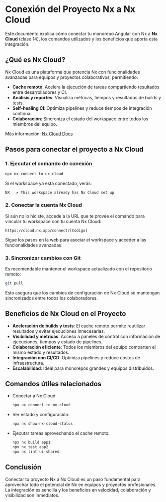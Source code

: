 # Conexión del Proyecto Nx a Nx Cloud

Este documento explica cómo conectar tu monorepo Angular con Nx a **Nx Cloud** (clase 14), los comandos utilizados y los beneficios que aporta esta integración.

## ¿Qué es Nx Cloud?

Nx Cloud es una plataforma que potencia Nx con funcionalidades avanzadas para equipos y proyectos colaborativos, permitiendo:
- **Cache remoto**: Acelera la ejecución de tareas compartiendo resultados entre desarrolladores y CI.
- **Análisis y reportes**: Visualiza métricas, tiempos y resultados de builds y tests.
- **Self-healing CI**: Optimiza pipelines y reduce tiempos de integración continua.
- **Colaboración**: Sincroniza el estado del workspace entre todos los miembros del equipo.

Más información: [Nx Cloud Docs](https://nx.app/docs)

## Pasos para conectar el proyecto a Nx Cloud

### 1. Ejecutar el comando de conexión

```bash
npx nx connect-to-nx-cloud
```

Si el workspace ya está conectado, verás:
```
NX   ✔ This workspace already has Nx Cloud set up
```

### 2. Conectar la cuenta Nx Cloud

Si aún no lo hiciste, accede a la URL que te provee el comando para vincular tu workspace con tu cuenta Nx Cloud:

```
https://cloud.nx.app/connect/[Código]
```

Sigue los pasos en la web para asociar el workspace y acceder a las funcionalidades avanzadas.

### 3. Sincronizar cambios con Git

Es recomendable mantener el workspace actualizado con el repositorio remoto:

```bash
git pull
```

Esto asegura que los cambios de configuración de Nx Cloud se mantengan sincronizados entre todos los colaboradores.

## Beneficios de Nx Cloud en el Proyecto

- **Aceleración de builds y tests**: El cache remoto permite reutilizar resultados y evitar ejecuciones innecesarias.
- **Visibilidad y métricas**: Acceso a paneles de control con información de ejecuciones, tiempos y estado de pipelines.
- **Colaboración eficiente**: Todos los miembros del equipo comparten el mismo estado y resultados.
- **Integración con CI/CD**: Optimiza pipelines y reduce costos de infraestructura.
- **Escalabilidad**: Ideal para monorepos grandes y equipos distribuidos.

## Comandos útiles relacionados

- Conectar a Nx Cloud:
  ```bash
  npx nx connect-to-nx-cloud
  ```
- Ver estado y configuración:
  ```bash
  npx nx show-nx-cloud-status
  ```
- Ejecutar tareas aprovechando el cache remoto:
  ```bash
  npx nx build app1
  npx nx test app2
  npx nx lint ui-shared
  ```

## Conclusión

Conectar tu proyecto Nx a Nx Cloud es un paso fundamental para aprovechar todo el potencial de Nx en equipos y proyectos profesionales. La integración es sencilla y los beneficios en velocidad, colaboración y visibilidad son inmediatos.
